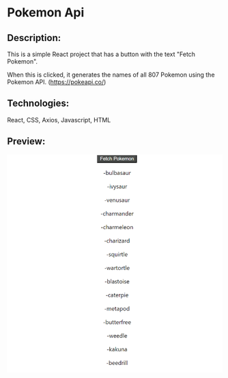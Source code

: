 # Pokemon Api

## Description:

This is a simple React project that has a button with the text "Fetch Pokemon".

When this is clicked, it generates the names of all 807 Pokemon using the Pokemon API. (https://pokeapi.co/)

## Technologies: 

React, CSS, Axios, Javascript, HTML

## Preview:

![alt text](./preview.PNG "Image Title")
